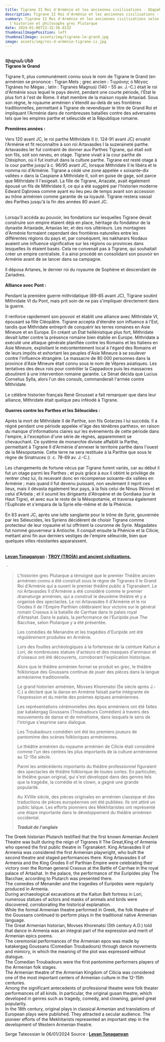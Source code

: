 ```yaml
---
title: Tigrane II Roi d'Arménie et les anciennes civilisations - Տիգրան Մեծ
description: Tigrane II Roi d'Arménie et les anciennes civilisations - Տիգրան Մեծ
summary: Tigrane II Roi d'Arménie et les anciennes civilisations selon
  l'historien et philosophe grec Plutarque
date: 2024-01-06T22:32:56.813Z
thumbnailImagePosition: left
thumbnailImage: assets/img/tigrane-le-grand.jpg
image: assets/img/roi-d-arménie-tigrane-ii.jpg
---
```

\
**Տիգրան Մեծ**\
**Tigrane le Grand**\
\
Tigrane II, plus communément connu sous le nom de Tigrane le Grand (en arménien se prononce : Tigran Mets ; grec ancien : Τιγράνης ὁ Μέγας Tigránes ho Mégas ; latin : Tigranes Magnus) (140 - 55 av. J.-C.) était le roi d'Arménie sous lequel le pays devint, pendant une courte période, l'État le plus fort à l'est de Rome. Il était membre de la maison royale Artaxiad. Sous son règne, le royaume arménien s'étendit au-delà de ses frontières traditionnelles, permettant à Tigrane de revendiquer le titre de Grand Roi et impliquant l'Arménie dans de nombreuses batailles contre des adversaires tels que les empires parthe et séleucide et la République romaine.\
\
**Premières années :**\
\
Vers 120 avant JC, le roi parthe Mithridate II (r. 124-91 avant JC) envahit l'Arménie et fit reconnaître à son roi Artavasdes I la suzeraineté parthe. Artavasdes Ier fut contraint de donner aux Parthes Tigrane, qui était soit son fils, soit son neveu, en otage. Tigrane vivait à la cour parthe de Ctésiphon, où il fut instruit dans la culture parthe. Tigrane est resté otage à la cour parthe jusqu'à c. 96/95 avant JC, lorsque Mithridate II le libéra et le nomma roi d'Arménie. Tigrane a cédé une zone appelée « soixante-dix vallées » dans la Caspiane à Mithridate II, soit en guise de gage, soit parce que Mithridate II l'exigeait. La fille de Tigrane, Ariazate, avait également épousé un fils de Mithridate II, ce qui a été suggéré par l'historien moderne Edward Dąbrowa comme ayant eu lieu peu de temps avant son accession au trône arménien comme garantie de sa loyauté. Tigrane restera vassal des Parthes jusqu'à la fin des années 80 avant JC.\
\
\
Lorsqu'il accéda au pouvoir, les fondations sur lesquelles Tigrane devait construire son empire étaient déjà en place, héritage du fondateur de la dynastie Artaxiade, Artaxias Ier, et des rois ultérieurs. Les montagnes d'Arménie formaient cependant des frontières naturelles entre les différentes régions du pays et, par conséquent, les nakharars féodaux avaient une influence significative sur les régions ou provinces dans lesquelles ils étaient basés. Cela ne convenait pas à Tigrane, qui souhaitait créer un empire centraliste. Il a ainsi procédé en consolidant son pouvoir en Arménie avant de se lancer dans sa campagne.\
\
Il déposa Artanes, le dernier roi du royaume de Sophène et descendant de Zariadres.\
\
**Alliance avec Pont :**\
\
Pendant la première guerre mithridatique (89-85 avant JC), Tigrane soutint Mithridate VI du Pont, mais prit soin de ne pas s'impliquer directement dans la guerre.\
\
Il renforce rapidement son pouvoir et établit une alliance avec Mithridate VI, épousant sa fille Cléopâtre. Tigrane accepta d'étendre son influence à l'Est, tandis que Mithridate entreprit de conquérir les terres romaines en Asie Mineure et en Europe. En créant un État hellénistique plus fort, Mithridate devait lutter contre la présence romaine bien établie en Europe. Mithridate a exécuté une attaque générale planifiée contre les Romains et les Italiens en Asie Mineure, exploitant le mécontentement local à l'égard des Romains et de leurs impôts et exhortant les peuples d'Asie Mineure à se soulever contre l'influence étrangère. Le massacre de 80 000 personnes dans la province d'Asie Mineure était connu sous le nom de Vêpres asiatiques. Les tentatives des deux rois pour contrôler la Cappadoce puis les massacres aboutirent à une intervention romaine garantie. Le Sénat décida que Lucius Cornelius Sylla, alors l'un des consuls, commanderait l'armée contre Mithridate.\
\
Le célèbre historien français René Grousset a fait remarquer que dans leur alliance, Mithridate était quelque peu inféodé à Tigrane.\
\
**Guerres contre les Parthes et les Séleucides :**\
\
Après la mort de Mithridate II de Parthie, son fils Gotarzes I lui succéda. Il a régné pendant une période appelée «l'âge des ténèbres parthes», en raison du manque d'informations claires sur les événements de cette période dans l'empire, à l'exception d'une série de règnes, apparemment se chevauchant. Ce système de monarchie divisée affaiblit la Parthe, permettant à Tigrane II d'Arménie d'annexer le territoire parthe dans l'ouest de la Mésopotamie. Cette terre ne sera restituée à la Parthie que sous le règne de Sinatruces (r. c. 78-69 av. J.-C.).\
\
Les changements de fortune vécus par Tigrane furent variés, car au début il fut un otage parmi les Parthes ; et puis grâce à eux il obtint le privilège de rentrer chez lui, ils recevant donc en récompense soixante-dix vallées en Arménie ; mais quand il fut devenu puissant, non seulement il reprit ces lieux, mais il dévasta également leur pays, à la fois celui de Ninus (Ninive) et celui d'Arbela ; et il soumit les dirigeants d'Atropène et de Gordiaea (sur le Haut Tigre), et avec eux le reste de la Mésopotamie, et traversa également l'Euphrate et s'empara de la Syrie elle-même et de la Phénicie.\
\
En 83 avant JC, après une lutte sanglante pour le trône de Syrie, gouvernée par les Séleucides, les Syriens décidèrent de choisir Tigrane comme protecteur de leur royaume et lui offrirent la couronne de Syrie. Magadates fut nommé gouverneur à Antioche. Il conquit ensuite la Phénicie et la Cilicie, mettant ainsi fin aux derniers vestiges de l'empire séleucide, bien que quelques villes résistantes apparaissent.\
\
\
**[Levan Tonaganyan](https://www.facebook.com/groups/1424720167832570/user/100011147265552/?__cft__[0]=AZU4Eyw0Zb5fNwkkKl6kEd_RU624AHzFEtXPFGeggFovor1UkZtnS6fWzbaeshjd0K_PdN5q4ky3K-cCQ7dgu89EQgjNX2KwktcfD2NGAT6PajH6lOmtRx71WN4q4996aHbvormwwRQBChPZjddG8ZGiWUWuFBtSDKW9URtDsGEDW7KzHX-LMoAShw0nXmZP-0bBpyRz65sRLsSN3ZV53ySu&__tn__=-UC%2CP-y-R) : [TROY (TROİA) and ancient civilizations.](https://www.facebook.com/groups/1424720167832570/?__cft__[0]=AZU4Eyw0Zb5fNwkkKl6kEd_RU624AHzFEtXPFGeggFovor1UkZtnS6fWzbaeshjd0K_PdN5q4ky3K-cCQ7dgu89EQgjNX2KwktcfD2NGAT6PajH6lOmtRx71WN4q4996aHbvormwwRQBChPZjddG8ZGiWUWuFBtSDKW9URtDsGEDW7KzHX-LMoAShw0nXmZP-0bBpyRz65sRLsSN3ZV53ySu&__tn__=-UC%2CP-y-R)**

 · 

> L'historien grec Plutarque a témoigné que le premier Théâtre ancien arménien connu a été construit sous le règne de Tigranes II le Grand Roi d'Arménie qui a ouvert le premier théâtre public à Tigranakert. Le roi Artavasdes II d'Arménie a été considéré comme le premier dramaturge arménien, qui a construit le deuxième théâtre et y a organisé des spectacles. Le roi Artavasdes II d'Arménie et le roi Orodes II de l'Empire Parthien célébraient leur victoire sur le général romain Crassus à la bataille de Carrhae dans le palais royal d'Artashat. Dans le palais, la performance de l'Euripide joue The Bacchae, selon Plutarque y a été présentée.
>
> Les comédies de Menandre et les tragédies d'Euripide ont été régulièrement produites en Arménie.
>
> Lors des fouilles archéologiques à la forteresse de la ceinture Kaitun à Lori, de nombreuses statues d'acteurs et des masques d'animaux et d'oiseaux ont été découverts, corroborant l'explication historique.
>
> Alors que le théâtre arménien formel se produit en grec, le théâtre folklorique des Goussans continue de jouer des pièces dans la langue arménienne traditionnelle.
>
> Le grand historien arménien, Movses Khorenatsi (5e siècle après J.-C.) a déclaré que la danse en Arménie faisait partie intégrante de l'expression et du mérite des poèmes épiques arméniennes.
>
> Les représentations cérémonielles des épos arméniens ont été faites par katakergag Goussans (Troubadours Comédien) à travers des mouvements de danse et de mimétisme, dans lesquels le sens de l'intrigue s'exprime sans dialogue.
>
> Les Troubadours comédien ont été les premiers joueurs de pantomime des scènes folkloriques arméniennes.
>
> Le théâtre arménien du royaume arménien de Cilicie était considéré comme l'un des centres les plus importants de la culture arménienne au 12-15e siècle.
>
> Parmi les antécédents importants du théâtre professionnel figuraient des spectacles de théâtre folklorique de toutes sortes. En particulier, le théâtre gusan original, qui s'est développé dans des genres tels que la tragédie, la comédie et le clown, a gagné une grande popularité.
>
> Au XVIIIe siècle, des pièces originales en arménien classique et des traductions de pièces européennes ont été publiées. Ils ont attiré un public laïque. Les efforts pionniers des Mekhitaristes ont représenté une étape importante dans le développement du théâtre arménien occidental.
>
> ***Traduit de l'anglais***

The Greek historian Plutarch testified that the first known Armenian Ancient Theatre was built during the reign of Tigranes II The Great,King of Armenia who opened the first public theatre in Tigranakert. King Artavasdes II of Armenia was considered the first Armenian playwright, who built the second theatre and staged performances there. King Artavasdes II of Armenia and the King Orodes II of Parthian Empire were celebrating their victory over the Roman general Crassus at the Battle of Carrhae in the royal palace of Artashat. In the palace, the performance of the Euripides play The Bacchae, according to Plutarch was presented there.\
The comedies of Menander and the tragedies of Euripides were regularly produced in Armenia.\
During archaeological excavations at the Kaitun Belt fortress in Lori, numerous statues of actors and masks of animals and birds were discovered, corroborating the historical explanation.\
While the formal Armenian theatre performed in Greek, the folk theatre of the Goussans continued to perform plays in the traditional native Armenian language.\
The Great Armenian historian, Movses Khorenatsi (5th century A.D.) told that dance in Armenia was an integral part of the expression and merit of Armenian epics poems.\
The ceremonial performances of the Armenian epos was made by katakergag Goussans (Comedian Troubadours) through dance movements and mimicry, in which the meaning of the plot was expressed without dialogue.\
The Comedian Troubadours were the first pantomime performers players of the Armenian folk stages.\
The Armenian theatre of the Armenian Kingdom of Cilicia was considered one of the most important centers of Armenian culture in the 12-15th centuries.\
Among the significant antecedents of professional theatre were folk theater performances of all kinds. In particular, the original gusan theatre, which developed in genres such as tragedy, comedy, and clowning, gained great popularity.\
In the 18th century, original plays in classical Armenian and translations of European plays were published. They attracted a secular audience. The pioneer efforts of the Mekhitarists represented an important step in the development of Western Armenian theatre. 

Serge Tateossian le 06/01/2024 Source : **[Levan Tonaganyan](https://www.facebook.com/groups/1424720167832570/user/100011147265552/?__cft__[0]=AZU4Eyw0Zb5fNwkkKl6kEd_RU624AHzFEtXPFGeggFovor1UkZtnS6fWzbaeshjd0K_PdN5q4ky3K-cCQ7dgu89EQgjNX2KwktcfD2NGAT6PajH6lOmtRx71WN4q4996aHbvormwwRQBChPZjddG8ZGiWUWuFBtSDKW9URtDsGEDW7KzHX-LMoAShw0nXmZP-0bBpyRz65sRLsSN3ZV53ySu&__tn__=-UC%2CP-y-R)**